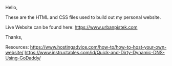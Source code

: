 Hello, 

These are the HTML and CSS files used to build out my personal website. 

Live Website can be found here: https://www.urbanpistek.com

Thanks, 

Resources:
https://www.hostingadvice.com/how-to/how-to-host-your-own-website/
https://www.instructables.com/id/Quick-and-Dirty-Dynamic-DNS-Using-GoDaddy/
